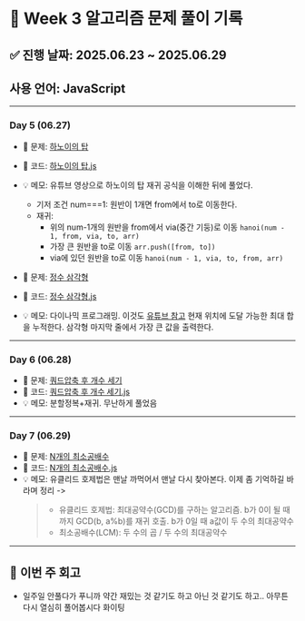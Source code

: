 # 📘 Week 3 알고리즘 문제 풀이 기록

## ✅ 진행 날짜: 2025.06.23 ~ 2025.06.29

## 사용 언어: JavaScript

---

### Day 5 (06.27)

- 🔗 문제: [하노이의 탑](https://school.programmers.co.kr/learn/courses/30/lessons/12946)
- 📁 코드: [하노이의 탑.js](https://github.com/minji105/algorithm/blob/main/%ED%94%84%EB%A1%9C%EA%B7%B8%EB%9E%98%EB%A8%B8%EC%8A%A4/2/12946.%E2%80%85%ED%95%98%EB%85%B8%EC%9D%B4%EC%9D%98%E2%80%85%ED%83%91/%ED%95%98%EB%85%B8%EC%9D%B4%EC%9D%98%E2%80%85%ED%83%91.js)
- 💡 메모: 유튜브 영상으로 하노이의 탑 재귀 공식을 이해한 뒤에 풀었다.

  - 기저 조건 num===1: 원반이 1개면 from에서 to로 이동한다.
  - 재귀:
    - 위의 num-1개의 원반을 from에서 via(중간 기둥)로 이동 `hanoi(num - 1, from, via, to, arr)`
    - 가장 큰 원반을 to로 이동 `arr.push([from, to])`
    - via에 있던 원반을 to로 이동 `hanoi(num - 1, via, to, from, arr)`

- 🔗 문제: [정수 삼각형](https://school.programmers.co.kr/learn/courses/30/lessons/43105)
- 📁 코드: [정수 삼각형.js](https://github.com/minji105/algorithm/blob/main/%ED%94%84%EB%A1%9C%EA%B7%B8%EB%9E%98%EB%A8%B8%EC%8A%A4/3/43105.%E2%80%85%EC%A0%95%EC%88%98%E2%80%85%EC%82%BC%EA%B0%81%ED%98%95/%EC%A0%95%EC%88%98%E2%80%85%EC%82%BC%EA%B0%81%ED%98%95.js)
- 💡 메모: 다이나믹 프로그래밍. 이것도 [유튜브 참고](https://www.youtube.com/watch?v=0bqfTzpWySY&t=439s)
  현재 위치에 도달 가능한 최대 합을 누적한다. 삼각형 마지막 줄에서 가장 큰 값을 출력한다.

---

### Day 6 (06.28)

- 🔗 문제: [쿼드압축 후 개수 세기](https://school.programmers.co.kr/learn/courses/30/lessons/68936)
- 📁 코드: [쿼드압축 후 개수 세기.js](https://github.com/minji105/algorithm/blob/main/%ED%94%84%EB%A1%9C%EA%B7%B8%EB%9E%98%EB%A8%B8%EC%8A%A4/2/68936.%E2%80%85%EC%BF%BC%EB%93%9C%EC%95%95%EC%B6%95%E2%80%85%ED%9B%84%E2%80%85%EA%B0%9C%EC%88%98%E2%80%85%EC%84%B8%EA%B8%B0/%EC%BF%BC%EB%93%9C%EC%95%95%EC%B6%95%E2%80%85%ED%9B%84%E2%80%85%EA%B0%9C%EC%88%98%E2%80%85%EC%84%B8%EA%B8%B0.js)
- 💡 메모: 분할정복+재귀. 무난하게 풀었음

---

### Day 7 (06.29)

- 🔗 문제: [N개의 최소공배수](https://school.programmers.co.kr/learn/courses/30/lessons/12953)
- 📁 코드: [N개의 최소공배수.js](https://github.com/minji105/algorithm/blob/main/%ED%94%84%EB%A1%9C%EA%B7%B8%EB%9E%98%EB%A8%B8%EC%8A%A4/2/12953.%E2%80%85N%EA%B0%9C%EC%9D%98%E2%80%85%EC%B5%9C%EC%86%8C%EA%B3%B5%EB%B0%B0%EC%88%98/N%EA%B0%9C%EC%9D%98%E2%80%85%EC%B5%9C%EC%86%8C%EA%B3%B5%EB%B0%B0%EC%88%98.js)
- 💡 메모: 유클리드 호제법은 맨날 까먹어서 맨날 다시 찾아본다. 이제 좀 기억하길 바라며 정리 ->
  > - 유클리드 호제법: 최대공약수(GCD)를 구하는 알고리즘. b가 0이 될 때까지 GCD(b, a%b)를 재귀 호출. b가 0일 때 a값이 두 수의 최대공약수
  > - 최소공배수(LCM): 두 수의 곱 / 두 수의 최대공약수

---

## 📌 이번 주 회고

- 일주일 안풀다가 푸니까 약간 재밌는 것 같기도 하고 아닌 것 같기도 하고.. 아무튼 다시 열심히 풀어봅시다 화이팅
